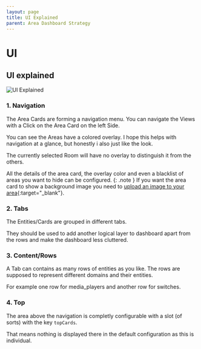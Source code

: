 ```yaml
---
layout: page
title: UI Explained
parent: Area Dashboard Strategy
---
```


# UI

## UI explained

<img src="/assets/area/area-strategy-ui-explained.png" alt="UI Explained" style="max-height: 20rem;" />

### 1. Navigation

The Area Cards are forming a navigation menu. You can navigate the Views with a Click on the Area Card on the left Side.

You can see the Areas have a colored overlay.
I hope this helps with navigation at a glance, but honestly i also just like the look.

The currently selected Room will have no overlay to distinguish it from the others.

All the details of the area card, the overlay color and even a blacklist of areas you want to hide can be configured.
{: .note }
If you want the area card to show a background image you need to [upload an image to your area](https://www.home-assistant.io/docs/organizing/areas/#creating-an-area){:target="_blank"}.

### 2. Tabs

The Entities/Cards are grouped in different tabs.

They should be used to add another logical layer to dashboard apart from the rows and make the dashboard less cluttered.

### 3. Content/Rows

A Tab can contains as many rows of entities as you like. The rows are supposed to represent different domains and their entities.

For example one row for media_players and another row for switches.

### 4. Top

The area above the navigation is completly configurable with a slot (of sorts) with the key `topCards`.

That means nothing is displayed there in the default configuration as this is individual.
